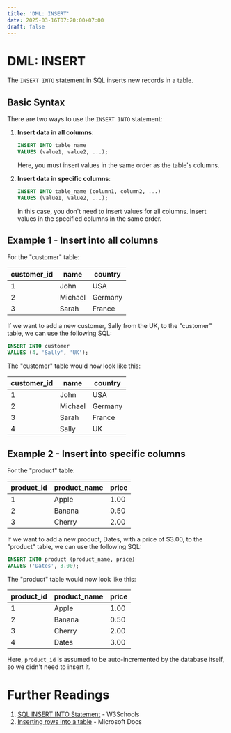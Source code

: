```yaml
---
title: 'DML: INSERT'
date: 2025-03-16T07:20:00+07:00
draft: false
---
```


# DML: INSERT

The `INSERT INTO` statement in SQL inserts new records in a table.

## Basic Syntax

There are two ways to use the `INSERT INTO` statement:

1. **Insert data in all columns**:

   ```sql
   INSERT INTO table_name
   VALUES (value1, value2, ...);
   ```

   Here, you must insert values in the same order as the table's columns.

2. **Insert data in specific columns**:

   ```sql
   INSERT INTO table_name (column1, column2, ...)
   VALUES (value1, value2, ...);
   ```

   In this case, you don't need to insert values for all columns. Insert values in the specified columns in the same order.

## Example 1 - Insert into all columns

For the "customer" table:

| customer_id | name    | country |
| ----------- | ------- | ------- |
| 1           | John    | USA     |
| 2           | Michael | Germany |
| 3           | Sarah   | France  |

If we want to add a new customer, Sally from the UK, to the "customer" table, we can use the following SQL:

```sql
INSERT INTO customer
VALUES (4, 'Sally', 'UK');
```

The "customer" table would now look like this:

| customer_id | name    | country |
| ----------- | ------- | ------- |
| 1           | John    | USA     |
| 2           | Michael | Germany |
| 3           | Sarah   | France  |
| 4           | Sally   | UK      |

## Example 2 - Insert into specific columns

For the "product" table:

| product_id | product_name | price |
| ---------- | ------------ | ----- |
| 1          | Apple        | 1.00  |
| 2          | Banana       | 0.50  |
| 3          | Cherry       | 2.00  |

If we want to add a new product, Dates, with a price of $3.00, to the "product" table, we can use the following SQL:

```sql
INSERT INTO product (product_name, price)
VALUES ('Dates', 3.00);
```

The "product" table would now look like this:

| product_id | product_name | price |
| ---------- | ------------ | ----- |
| 1          | Apple        | 1.00  |
| 2          | Banana       | 0.50  |
| 3          | Cherry       | 2.00  |
| 4          | Dates        | 3.00  |

Here, `product_id` is assumed to be auto-incremented by the database itself, so we didn't need to insert it.

# Further Readings

1. [SQL INSERT INTO Statement](https://www.w3schools.com/sql/sql_insert.asp) - W3Schools
2. [Inserting rows into a table](https://learn.microsoft.com/en-us/sql/t-sql/statements/insert-transact-sql?view=sql-server-ver15) - Microsoft Docs
